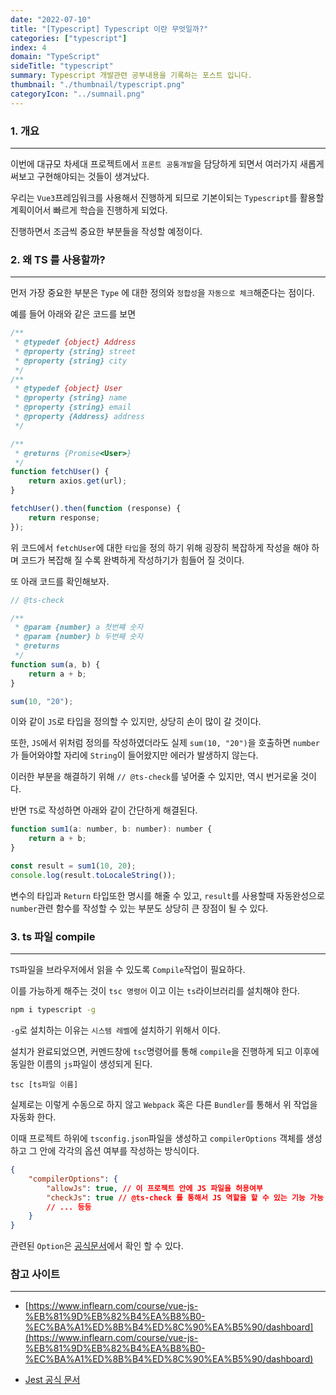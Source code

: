 ```yaml
---
date: "2022-07-10"
title: "[Typescript] Typescript 이란 무엇일까?"
categories: ["typescript"]
index: 4
domain: "TypeScript"
sideTitle: "typescript"
summary: Typescript 개발관련 공부내용을 기록하는 포스트 입니다.
thumbnail: "./thumbnail/typescript.png"
categoryIcon: "../sumnail.png"
---
```


### 1. 개요

---

이번에 대규모 차세대 프로젝트에서 `프론트 공통개발`을 담당하게 되면서 여러가지 새롭게 써보고 구현해야되는 것들이 생겨났다.

우리는 `Vue3`프레임워크를 사용해서 진행하게 되므로 기본이되는 `Typescript`를 활용할 계획이어서 빠르게 학습을 진행하게 되었다.

진행하면서 조금씩 중요한 부분들을 작성할 예정이다.


### 2. 왜 TS 를 사용할까?
---

먼저 가장 중요한 부분은 `Type` 에 대한 정의와 `정합성`을 `자동으로 체크`해준다는 점이다.

예를 들어 아래와 같은 코드를 보면

```js
/**
 * @typedef {object} Address
 * @property {string} street
 * @property {string} city
 */
/**
 * @typedef {object} User
 * @property {string} name
 * @property {string} email
 * @property {Address} address
 */

/**
 * @returns {Promise<User>}
 */
function fetchUser() {
	return axios.get(url);
}

fetchUser().then(function (response) {
	return response;
});
```

위 코드에서 `fetchUser`에 대한 `타입`을 정의 하기 위해 굉장히 복잡하게 작성을 해야 하며 코드가 복잡해 질 수록 완벽하게 작성하기가 힘들어 질 것이다.

또 아래 코드를 확인해보자.

```js
// @ts-check

/**
 * @param {number} a 첫번쨰 숫자
 * @param {number} b 두번째 숫자
 * @returns
 */
function sum(a, b) {
	return a + b;
}

sum(10, "20");
```

이와 같이 `JS`로 타입을 정의할 수 있지만, 상당히 손이 많이 갈 것이다.

또한, `JS`에서 위처럼 정의를 작성하였더라도 실제 `sum(10, "20")`을 호출하면 `number`가 들어와야할 자리에 `String`이 들어왔지만
에러가 발생하지 않는다.

이러한 부분을 해결하기 위해 `// @ts-check`를 넣어줄 수 있지만, 역시 번거로울 것이다.

반면 `TS`로 작성하면 아래와 같이 간단하게 해결된다.

```js
function sum1(a: number, b: number): number {
	return a + b;
}

const result = sum1(10, 20);
console.log(result.toLocaleString());

```

변수의 타입과 `Return` 타입또한 명시를 해줄 수 있고, `result`를 사용할때 자동완성으로 `number`관련 함수를 작성할 수 있는 부분도
상당히 큰 장점이 될 수 있다.

### 3. ts 파일 compile
---

`TS`파일을 브라우저에서 읽을 수 있도록 `Compile`작업이 필요하다.

이를 가능하게 해주는 것이 `tsc 명령어` 이고 이는 `ts`라이브러리를 설치해야 한다.

```cmd
npm i typescript -g
```

`-g`로 설치하는 이유는 `시스템 레벨`에 설치하기 위해서 이다.

설치가 완료되었으면, 커멘드창에 `tsc`명령어를 통해 `compile`을 진행하게 되고 이후에 동일한 이름의 `js`파일이 생성되게 된다.

```
tsc [ts파일 이름]
```

실제로는 이렇게 수동으로 하지 않고 `Webpack` 혹은 다른 `Bundler`를 통해서 위 작업을 자동화 한다.

이때 프로젝트 하위에 `tsconfig.json`파일을 생성하고 `compilerOptions` 객체를 생성하고 그 안에 각각의 옵션 여부를 작성하는 방식이다.

```json
{
    "compilerOptions": {
        "allowJs": true, // 이 프로젝트 안에 JS 파일을 허용여부
        "checkJs": true // @ts-check 를 통해서 JS 역할을 할 수 있는 기능 가능 여부
		// ... 등등
    }
}
```

관련된 `Option`은 [공식문서](https://www.typescriptlang.org/ko/tsconfig)에서 확인 할 수 있다.



### 참고 사이트

---

- [https://www.inflearn.com/course/vue-js-%EB%81%9D%EB%82%B4%EA%B8%B0-%EC%BA%A1%ED%8B%B4%ED%8C%90%EA%B5%90/dashboard](https://www.inflearn.com/course/vue-js-%EB%81%9D%EB%82%B4%EA%B8%B0-%EC%BA%A1%ED%8B%B4%ED%8C%90%EA%B5%90/dashboard)

- [Jest 공식 문서](https://jestjs.io/)